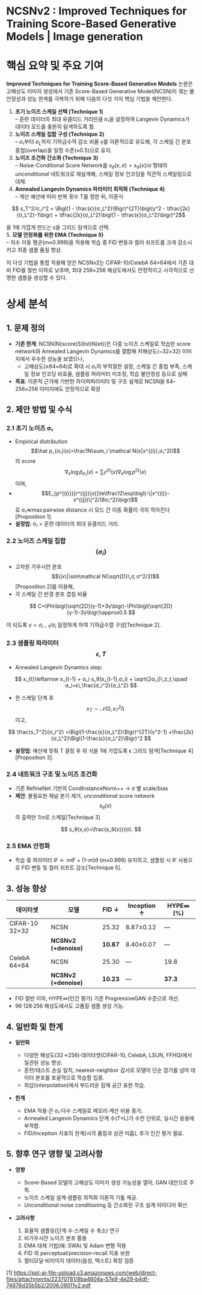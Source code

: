 # NCSNv2 : Improved Techniques for Training Score-Based Generative Models | Image generation
# 핵심 요약 및 주요 기여

**Improved Techniques for Training Score-Based Generative Models** 논문은 고해상도 이미지 생성에서 기존 Score-Based Generative Model(NCSN)이 겪는 불안정성과 성능 한계를 극복하기 위해 다음의 다섯 가지 핵심 기법을 제안한다.

1. **초기 노이즈 스케일 선택 (Technique 1)**  
   – 훈련 데이터의 최대 유클리드 거리만큼 σ₁을 설정하여 Langevin Dynamics가 데이터 모드를 충분히 탐색하도록 함.  
2. **노이즈 스케일 집합 구성 (Technique 2)**  
   – $σ₁$부터 $σ_L$까지 기하급수적 감소 비율 γ를 이론적으로 유도해, 각 스케일 간 분포 중첩(overlap)을 일정 수준(≈0.5)으로 유지.  
3. **노이즈 조건화 간소화 (Technique 3)**  
   – Noise-Conditional Score Network를 $s_θ(x,σ)=s_θ(x)/σ$ 형태의 *unconditional* 네트워크로 재설계해, 스케일 정보 인코딩을 직관적 스케일링으로 대체.  
4. **Annealed Langevin Dynamics 파라미터 최적화 (Technique 4)**  
   – 계산 예산에 따라 반복 횟수 T를 정한 뒤, 이론식  

```math
   s_T^2/σ_i^2
   =
   \Bigl(1 - \frac{ϵ}{σ_L^2}\Bigr)^{2T}\bigl(γ^2 - \tfrac{2ϵ}{σ_L^2}-1\bigr)
   + \tfrac{2ϵ}{σ_L^2}\bigl(1 - \tfrac{ϵ}{σ_L^2}\bigr)^2
```
   
   을 1에 가깝게 만드는 ϵ을 그리드 탐색으로 선택.  
5. **모델 안정화를 위한 EMA (Technique 5)**  
   – 지수 이동 평균(m≈0.999)을 적용해 학습 중 FID 변동과 컬러 쉬프트를 크게 감소시키고 최종 샘플 품질 향상.  

이 다섯 기법을 통합 적용해 얻은 NCSNv2는 CIFAR-10/​CelebA 64×64에서 기존 대비 FID를 절반 이하로 낮추며, 최대 256×256 해상도에서도 안정적이고 시각적으로 선명한 샘플을 생성할 수 있다.

# 상세 분석

## 1. 문제 정의  
- **기존 한계**: NCSN(N(score)S(list)N(et))은 다중 노이즈 스케일로 학습한 score network와 Annealed Langevin Dynamics를 결합해 저해상도(~32×32) 이미지에서 우수한 성능을 보였으나,  
  - 고해상도(≥64×64)로 확대 시 σ₁의 부적절한 설정, 스케일 간 중첩 부족, 스케일 정보 인코딩 비효율, 샘플링 파라미터 미조정, 학습 불안정성 등으로 실패  
- **목표**: 이론적 근거에 기반한 하이퍼파라미터 및 구조 설계로 NCSN을 64–256×256 이미지에도 안정적으로 확장

## 2. 제안 방법 및 수식

### 2.1 초기 노이즈 σ₁  
- Empirical distribution $$\hat p_{σ₁}(x)=\frac1N\sum_i \mathcal N(x|x^{(i)},σ₁^2I)$$의 score $$\nabla_x\log\hat p_{σ₁}(x)=\sum_i r^{(i)}(x)\nabla_x\log p^{(i)}(x)$$이며,  
- $$E_{p^{(i)}}[r^{(j)}(x)]\le\tfrac12\exp\bigl(-\|x^{(i)}-x^{(j)}\|^2/(8σ₁^2)\bigr)$$로 σ₁≪max pairwise distance 시 모드 간 이동 확률이 극히 작아진다[Proposition 1].  
- **설정법**: σ₁ = 훈련 데이터의 최대 유클리드 거리.

### 2.2 노이즈 스케일 집합 $$\{σ_i\}$$  
- 고차원 가우시안 분포 $$\|x\|\sim\mathcal N(\sqrt{D}\,σ, σ^2/2)$$[Proposition 2]를 이용해,  
- 각 스케일 간 반경 분포 겹침 비율  

$$
  C=\Phi\bigl(\sqrt{2D}(γ-1)+3γ\bigr)-\Phi\bigl(\sqrt{2D}(γ-1)-3γ\bigr)\approx0.5
$$
  
  이 되도록 $γ=σ_{i-1}/σ_i$ 일정하게 하여 기하급수열 구성[Technique 2].

### 2.3 샘플링 파라미터 $$ϵ, T$$  
- Annealed Langevin Dynamics step:  

$$
  x_{t}\leftarrow x_{t-1} + α_i s_θ(x_{t-1},σ_i) + \sqrt{2α_i}\,z_t,\quad α_i=ϵ\,\frac{σ_i^2}{σ_L^2}
$$

- 한 스케일 단계 후 $$x_T\sim\mathcal N(0,s_T^2I)$$이고,  

$$
  \frac{s_T^2}{σ_i^2}
  =\Bigl(1-\frac{ϵ}{σ_L^2}\Bigr)^{2T}(γ^2-1)
  +\frac{2ϵ}{σ_L^2}\Bigl(1-\frac{ϵ}{σ_L^2}\Bigr)^2
$$

- **설정법**: 예산에 맞춰 T 결정 후 위 식을 1에 가깝도록 ϵ 그리드 탐색[Technique 4][Proposition 3].

### 2.4 네트워크 구조 및 노이즈 조건화  
- 기존 RefineNet 기반의 CondInstanceNorm++ → σ 별 scale/bias  
- **제안**: 불필요한 채널 분기 제거, *unconditional* score network $$s_θ(x)$$의 출력만 1/σ로 스케일[Technique 3]  

$$
  s_θ(x,σ)=\frac{s_θ(x)}{σ}.
$$

### 2.5 EMA 안정화  
- 학습 중 파라미터 $θ′←mθ′+(1–m)θ$ (m≈0.999) 유지하고, 샘플링 시 θ′ 사용으로 FID 변동 및 컬러 쉬프트 감소[Technique 5].

## 3. 성능 향상

| 데이터셋             | 모델              | FID ↓    | Inception ↑ | HYPE∞ (%) |
|----------------------|-------------------|----------|-------------|-----------|
| CIFAR-10 32×32       | NCSN              | 25.32    | 8.87±0.12   | —         |
|                      | **NCSNv2 (+denoise)** | **10.87** | 8.40±0.07   | —         |
| CelebA 64×64         | NCSN              | 25.30    | —           | 19.8      |
|                      | **NCSNv2 (+denoise)** | **10.23** | —           | **37.3**  |

- FID 절반 이하, HYPE∞(인간 평가) 기준 ProgressiveGAN 수준으로 개선.  
- 96·128·256 해상도에서도 고품질 샘플 생성 가능.

## 4. 일반화 및 한계

- **일반화**  
  - 다양한 해상도(32→256)·데이터셋(CIFAR-10, CelebA, LSUN, FFHQ)에서 일관된 성능 향상.  
  - 훈련/테스트 손실 일치, nearest-neighbor 검사로 모델이 단순 암기를 넘어 데이터 분포를 포괄적으로 학습함 입증.  
  - 외삽(interpolation)에서 부드러운 잠재 공간 표현 학습.

- **한계**  
  - EMA 적용·큰 σ₁·다수 스케일로 메모리·계산 비용 증가.  
  - Annealed Langevin Dynamics 단계 수(T×L)가 수천 단위로, 실시간 응용에 부적합.  
  - FID/Inception 지표의 한계(시각 품질과 상관 미흡), 추가 인간 평가 필요.

## 5. 향후 연구 영향 및 고려사항

- **영향**  
  - Score-Based 모델의 고해상도 이미지 생성 가능성을 열어, GAN 대안으로 주목.  
  - 노이즈 스케일 설계·샘플링 최적화 이론적 기틀 제공.  
  - *Unconditional* noise conditioning 등 간소화된 구조 설계 아이디어 확산.

- **고려사항**  
  1. 효율적 샘플링(단계 수·스케일 수 축소) 연구  
  2. 비가우시안 노이즈 분포 활용  
  3. EMA 대체 기법(예: SWA) 및 Adam 변형 적용  
  4. FID 외 perceptual/precision-recall 지표 보완  
  5. 멀티모달·비이미지 데이터(음성, 텍스트) 확장 검증

[1] https://ppl-ai-file-upload.s3.amazonaws.com/web/direct-files/attachments/22370781/8ba4604a-57e9-4e29-b4df-74676d35b5b2/2006.09011v2.pdf
